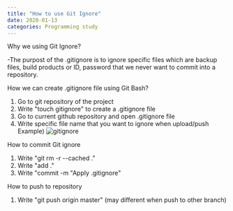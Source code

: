 ```yaml
---
title: "How to use Git Ignore"
date: 2020-01-13 
categories: Programming study 
---
```


Why we using Git Ignore?

-The purpost of the .gitignore is to ignore specific files which are backup files, build products or ID, password 
that we never want to commit into a repository. 

How we can create .gitignore file using Git Bash? 

1. Go to git repository of the project 
2. Write "touch gitignore" to create a .gitignore file 
3. Go to current github repository and open .gitignore file 
4. Write specific file name that you want to ignore when upload/push 
Example)
![gitignore](https://user-images.githubusercontent.com/53284444/72234901-28dd1c00-3634-11ea-929e-0068dfd138b5.png)

How to commit Git ignore 

1. Write "git rm -r --cached ."
2. Write "add ."
3. Write "commit -m "Apply .gitignore"

How to push to repository

1. Write "git push origin master" (may different when push to other branch)

